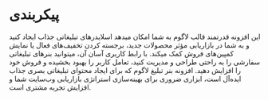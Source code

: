 # پیکربندی

این افزونه قدرتمند قالب لاگوم به شما امکان میدهد اسلایدرهای تبلیغاتی جذاب ایجاد کنید و به شما در بازاریابی مؤثر محصولات جدید، برجسته کردن تخفیف‌های فعال یا نمایش کمپین‌های فروش کمک میکند. با رابط کاربری آسان آن، میتوانید بنرهای تبلیغاتی سفارشی را به راحتی طراحی و مدیریت کنید، تعامل کاربر را بهبود بخشیده و فروش خود را افزایش دهید. افزونه بنر تبلیغ لاگوم که برای ایجاد محتوای تبلیغاتی بصری جذاب ایده‌آل است، ابزاری ضروری برای بهینه‌سازی استراتژی بازاریابی وب‌سایت شما و افزایش تجربه مشتری است.
